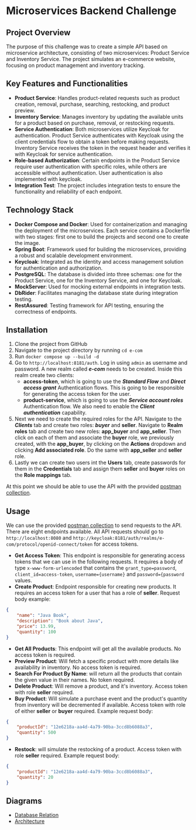 # Microservices Backend Challenge

## Project Overview

The purpose of this challenge was to create a simple API based on microservice 
architecture, consisting of two microservices: Product Service and Inventory 
Service. The project simulates an e-commerce website, focusing on product management 
and inventory tracking.

## Key Features and Functionalities

- **Product Service**: Handles product-related requests such as product creation, 
removal, purchase, searching, restocking, and product preview.
- **Inventory Service**: Manages inventory by updating the available units 
for a product based on purchase, removal, or restocking requests.
- **Service Authentication**: Both microservices utilize Keycloak for authentication. 
Product Service authenticates with Keycloak using the client credentials flow to obtain 
a token before making requests. Inventory Service receives the token in the request 
header and verifies it with Keycloak for service authentication.
- **Role-based Authorization**: Certain endpoints in the Product Service require user 
authentication with specific roles, while others are accessible without authentication.
User authentication is also implemented with keycloak.
- **Integration Test**: The project includes integration tests to ensure the functionality 
and reliability of each endpoint.

## Technology Stack

- **Docker Compose and Docker**: Used for containerization and managing the deployment 
of the microservices. Each service contains a Dockerfile with two stages: first one to build
the projects and second one to create the image.
- **Spring Boot**: Framework used for building the microservices, providing a robust 
and scalable development environment.
- **Keycloak**: Integrated as the identity and access management solution for authentication 
and authorization.
- **PostgreSQL**: The database is divided into three schemas: one for the Product Service, one for 
the Inventory Service, and one for Keycloak.
- **MockServer**: Used for mocking external endpoints in integration tests.
- **DbRider**: Facilitates managing the database state during integration testing.
- **RestAssured**: Testing framework for API testing, ensuring the correctness of endpoints.

## Installation

1. Clone the project from GitHub
2. Navigate to the project directory by running `cd e-com`
3. Run `docker compose up --build -d`
4. Go to `http://localhost:8181/auth`. Log in using `admin` as username and password.
A new realm called **_e-com_** needs to be created. Inside this realm create two clients: 
   - **access-token**, which is going to use the **_Standard Flow_** and **_Direct access grant_** 
   Authentication flows. This is going to be responsible for generating the access token for
   the user.
   - **product-service**, which is going to use the **_Service account roles_** Authentication flow.
   We also need to enable the **_Client authentication_** capability.
5. Next we need to create the required roles for the API. Navigate to the **_Clients_** tab
and create two roles: **_buyer_** and **__seller__**. Navigate to **__Realm roles__** tab and create
two new roles: **__app_buyer__** and **__app_seller__**. Then click on each of them and associate 
the **__buyer__** role, we previously created, with the **__app_buyer__**, by clicking on the 
**__Actions__** dropdown and clicking **__Add associated role__**. Do the same with **__app_seller__**
and **__seller__** role.
6. Lastly we can create two users int the **__Users__** tab, create passwords for them in the
**__Credentials__** tab and assign them **__seller__** and **__buyer__** roles on the 
**__Role mappings__** tab.

At this point we should be able to use the API with the provided [postman collection](./e-com.postman_collection.json).

## Usage

We can use the provided [postman collection](./e-com.postman_collection.json) to send requests to the API.
There are eight endpoints available. All API requests should go to `http://localhost:8080` and 
`http://keycloak:8181/auth/realms/e-com/protocol/openid-connect/token` for access tokens.
- **Get Access Token**: This endpoint is responsible for generating access tokens that we can
use in the following requests. It requires a body of type `x-www-form-urlencoded` that contains
the `grant_type=password`, `client_id=access-token`, `username={username}` and `password={password`
values.
- **Create Product**: Endpoint responsible for creating new products. It requires an access token
for a user that has a role of **__seller__**. Request body example:
```json
{
    "name": "Java Book",
    "description": "Book about Java",
    "price": 13.99,
    "quantity": 100
}
```
- **Get All Products**: This endpoint will get all the available products. No access token is required.
- **Preview Product**: Will fetch a specific product with more details like availability in inventory.
No access token is required.
- **Search For Product By Name**: will return all the products that contain the given value in their names.
No token required.
- **Delete Product**: Will remove a product, and it's inventory. Access token with role **__seller__**
required.
- **Buy Product**: Will simulate a purchase event and the product's quantity from inventory will be
decremented if available. Access token with role of either **__seller__** or **__buyer__** required. 
Example request body:
```json
{
    "productId": "12e6218a-aa4d-4a79-90ba-3ccd8b6088a3",
    "quantity": 500
}
```
- **Restock**: will simulate the restocking of a product. Access token with role **__seller__**
  required. Example request body:
```json
{
    "productId": "12e6218a-aa4d-4a79-90ba-3ccd8b6088a3",
    "quantity": 20
}
```

## Diagrams

- [Database Relation](./db.png)
- [Architecture](./architecture.png)